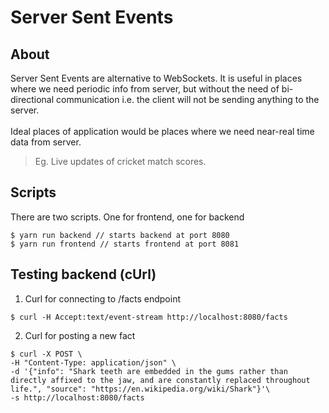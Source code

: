 
# Server Sent Events

## About
Server Sent Events are alternative to WebSockets. It is useful in places where we need periodic info from server, but without the need of bi-directional communication i.e. the client will not be sending anything to the server. <br/>
<br/>
Ideal places of application would be places where we need near-real time data from server. <br/>
> Eg. Live updates of cricket match scores. 

## Scripts
There are two scripts. One for frontend, one for backend
```
$ yarn run backend // starts backend at port 8080
$ yarn run frontend // starts frontend at port 8081
```

## Testing backend (cUrl)

1. Curl for connecting to /facts endpoint
```
$ curl -H Accept:text/event-stream http://localhost:8080/facts
```

2. Curl for posting a new fact
 ```
 $ curl -X POST \
 -H "Content-Type: application/json" \
 -d '{"info": "Shark teeth are embedded in the gums rather than directly affixed to the jaw, and are constantly replaced throughout life.", "source": "https://en.wikipedia.org/wiki/Shark"}'\
 -s http://localhost:8080/facts
 ```
